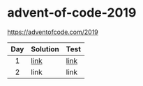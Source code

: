 # advent-of-code-2019
https://adventofcode.com/2019


| Day     | Solution | Test |
| :---:      | ---       | ---       |
|  1 | [link](https://github.com/anngaw/advent-of-code-2019/blob/master/src/main/java/day01/Solutions.kt) | [link](https://github.com/anngaw/advent-of-code-2019/blob/master/src/test/java/day01/SolutionsKtTest.groovy) |
|  2 | link | link | 
